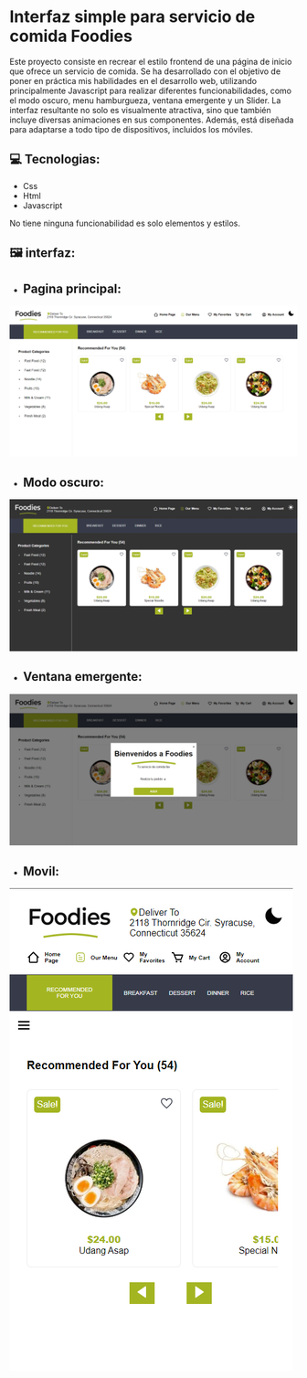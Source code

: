 # Interfaz simple para servicio de comida Foodies
Este proyecto consiste en recrear el estilo frontend de una página de inicio que ofrece un servicio de comida. Se ha desarrollado con el objetivo de poner en práctica mis habilidades en el desarrollo web, utilizando principalmente Javascript para realizar diferentes funcionabilidades, como el modo oscuro, menu hamburgueza, ventana emergente y un Slider. La interfaz resultante no solo es visualmente atractiva, sino que también incluye diversas animaciones en sus componentes. Además, está diseñada para adaptarse a todo tipo de dispositivos, incluidos los móviles.

## 💻 Tecnologias:
- Css
- Html
- Javascript

No tiene ninguna funcionabilidad es solo elementos y estilos.
## 🖼 interfaz:

- ## Pagina principal:
![Feed del usuario](imagenes/landing.png)

- ## Modo oscuro:
![Feed del usuario](imagenes/oscuro.PNG)

- ## Ventana emergente:
![Feed del usuario](imagenes/ventana.png)

- ## Movil:
![Feed del usuario](imagenes/Movil.PNG)
